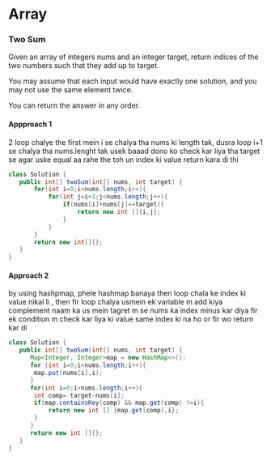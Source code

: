 # Array

### Two Sum
Given an array of integers nums and an integer target, return indices of the two numbers such that they add up to target.

You may assume that each input would have exactly one solution, and you may not use the same element twice.

You can return the answer in any order.

#### Appproach 1
 2 loop chalye the first mein i se chalya tha nums ki length tak,
 dusra loop i+1 se chalya tha nums.lenght tak 
 usek baaad dono ko check kar liya tha target se 
 agar uske equal aa rahe the toh un index ki value return kara di thi

 ``` java
 class Solution {
    public int[] twoSum(int[] nums, int target) {
        for(int i=0;i<nums.length;i++){
            for(int j=i+1;j<nums.length;j++){
                if(nums[i]+nums[j]==target){
                    return new int []{i,j};
                }
            }
        }
        return new int[]{};
    }
}
 ```

 #### Approach 2

 by using hashpmap,
 phele hashmap banaya then loop chala ke index ki value nikal li ,
 then fir loop chalya usmein ek variable m add kiya complement naam ka us mein tagret m se nums ka index minus kar diya
 fir ek condition m check kar liya ki value same index ki na ho 
 or fir wo return kar di

 ```java
 class Solution {
    public int[] twoSum(int[] nums, int target) {
       Map<Integer, Integer>map = new HashMap<>();
       for (int i=0;i<nums.length;i++){
        map.put(nums[i],i);
       }
       for(int i=0;i<nums.length;i++){
        int comp= target-nums[i];
        if(map.containsKey(comp) && map.get(comp) !=i){
            return new int [] {map.get(comp),i};
        }
       }
       return new int []{};
    }
}
 ```